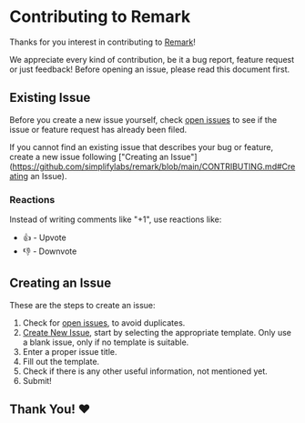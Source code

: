 # Contributing to Remark

Thanks for you interest in contributing to [Remark](https://getremark.com/)!

We appreciate every kind of contribution, be it a bug report, feature request or just feedback!
Before opening an issue, please read this document first.

## Existing Issue

Before you create a new issue yourself, check [open issues](https://github.com/simplifylabs/remark/issues) to see if the issue or feature request has already been filed.

If you cannot find an existing issue that describes your bug or feature, create a new issue following ["Creating an Issue"](https://github.com/simplifylabs/remark/blob/main/CONTRIBUTING.md#Creating an Issue).

### Reactions

Instead of writing comments like "+1", use reactions like:

- 👍 - Upvote
- 👎 - Downvote

## Creating an Issue

These are the steps to create an issue:

1. Check for [open issues](https://github.com/simplifylabs/remark/issues), to avoid duplicates.
2. [Create New Issue](https://github.com/simplifylabs/remark/issues/new/choose), start by selecting the appropriate template. Only use a blank issue, only if no template is suitable.
3. Enter a proper issue title.
4. Fill out the template.
5. Check if there is any other useful information, not mentioned yet.
6. Submit!

## Thank You! ❤️
